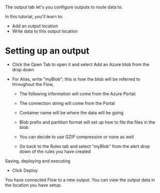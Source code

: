 The output tab let's you configure outputs to route data to.

In this tutorial, you'll learn to:
 - Add an output location
 - Write data to this output location

# Setting up an output
 - Click the Open Tab to open it and select Add an Azure blob from the drop down

 - For Alias, write "myBlob"; this is how the blob will be referred to throughout the Flow, 
   - The following information will come from the Azure Portal:
   - The connection string will come from the Portal
   - Container name will be where the data will be going
   - Blob prefix and partition format will set up how to file the files in the blob

   - You can decide to use GZIP compression or none as well
   - Go back to the Rules tab and select "myBlob" from the alert drop down of the rules you have created

Saving, deploying and executing
 - Click Deploy.  

You have connected Flow to a new output.  You can view the output data in the location you have setup.